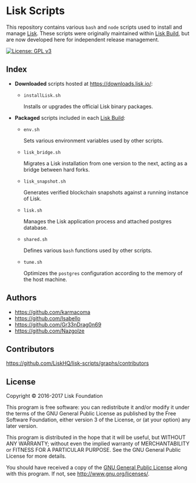 # Lisk Scripts

This repository contains various `bash` and `node` scripts used to install and manage [Lisk](https://github.com/LiskHQ/lisk). These scripts were originally maintained within [Lisk Build](https://github.com/LiskHQ/lisk-build), but are now developed here for independent release management.

[![License: GPL v3](https://img.shields.io/badge/License-GPL%20v3-blue.svg)](http://www.gnu.org/licenses/gpl-3.0)

## Index

- **Downloaded** scripts hosted at https://downloads.lisk.io/:

  - `installLisk.sh`

    Installs or upgrades the official Lisk binary packages.

- **Packaged** scripts included in each [Lisk Build](https://github.com/LiskHQ/lisk-build):

  - `env.sh`

    Sets various environment variables used by other scripts.

  - `lisk_bridge.sh`

    Migrates a Lisk installation from one version to the next, acting as a bridge between hard forks.

  - `lisk_snapshot.sh`

    Generates verified blockchain snapshots against a running instance of Lisk.

  - `lisk.sh`

    Manages the Lisk application process and attached postgres database.

  - `shared.sh`

    Defines various `bash` functions used by other scripts.

  - `tune.sh`

    Optimizes the `postgres` configuration according to the memory of the host machine.

## Authors

- https://github.com/karmacoma
- https://github.com/Isabello
- https://github.com/Gr33nDrag0n69
- https://github.com/Nazgolze

## Contributors

https://github.com/LiskHQ/lisk-scripts/graphs/contributors

## License

Copyright © 2016-2017 Lisk Foundation

This program is free software: you can redistribute it and/or modify it under the terms of the GNU General Public License as published by the Free Software Foundation, either version 3 of the License, or (at your option) any later version.

This program is distributed in the hope that it will be useful, but WITHOUT ANY WARRANTY; without even the implied warranty of MERCHANTABILITY or FITNESS FOR A PARTICULAR PURPOSE. See the GNU General Public License for more details.

You should have received a copy of the [GNU General Public License](https://github.com/LiskHQ/lisk/tree/master/LICENSE) along with this program.  If not, see <http://www.gnu.org/licenses/>.
